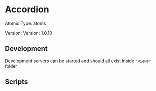 # Accordion

Atomic Type: atoms

Version: Version: 1.0.10


## Development

Development servers can be started and should all exist inside `"views"` folder

## Scripts
